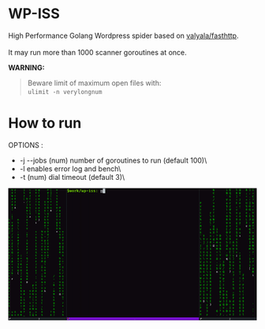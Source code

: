 # WP-ISS
High Performance Golang Wordpress spider based on [valyala/fasthttp](https://github.com/valyala/fasthttp).\
\
It may run more than 1000 scanner goroutines at once.

**WARNING:**
  > Beware limit of maximum open files with:\
  <code>ulimit -n verylongnum </code>
  
# How to run

OPTIONS :
   - -j --jobs (num) number of goroutines to run (default 100)\
   - -l                    enables error log and bench\
   - -t (num)         dial timeout (default 3)\

<img src="/example/g.gif?raw=true">
